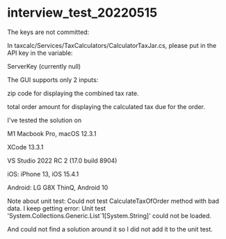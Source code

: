 # interview_test_20220515

The keys are not committed:

In taxcalc/Services/TaxCalculators/CalculatorTaxJar.cs, please put in
the API key in the variable:

ServerKey (currently null)


The GUI supports only 2 inputs:

zip code for displaying the combined tax rate.

total order amount for displaying the calculated tax due for the order.

I've tested the solution on 

M1 Macbook Pro, macOS 12.3.1

XCode 13.3.1

VS Studio 2022 RC 2 (17.0 build 8904)


iOS: iPhone 13, iOS 15.4.1

Android: LG G8X ThinQ, Android 10


Note about unit test: Could not test CalculateTaxOfOrder method with bad data.
I keep getting error:
Unit test 'System.Collections.Generic.List`1[System.String]' could not be loaded.

And could not find a solution around it so I did not add it to the unit test.
